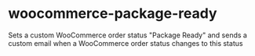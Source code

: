 # woocommerce-package-ready

Sets a custom WooCommerce order status "Package Ready" and sends a custom email when a WooCommerce order status changes to this status
